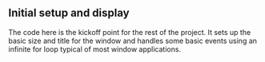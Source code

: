 ## Initial setup and display
The code here is the kickoff point for the rest of the project.
It sets up the basic size and title for the window and handles some basic events
using an infinite for loop typical of most window applications.